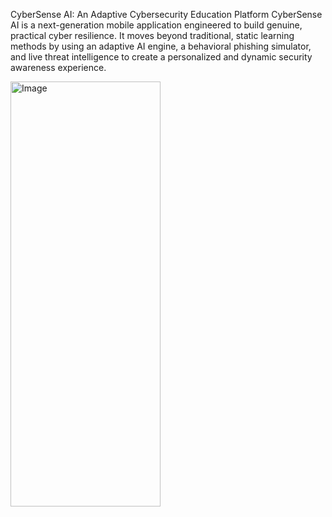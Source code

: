 CyberSense AI: An Adaptive Cybersecurity Education Platform
CyberSense AI is a next-generation mobile application engineered to build genuine, practical cyber resilience. It moves beyond traditional, static learning methods by using an adaptive AI engine, a behavioral phishing simulator, and live threat intelligence to create a personalized and dynamic security awareness experience.

<img width="240" height="680" alt="Image" src="https://github.com/user-attachments/assets/f46e0c23-c2b6-4b70-92fc-27922c137631" />
